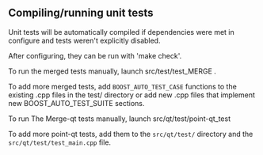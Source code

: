 Compiling/running unit tests
------------------------------------

Unit tests will be automatically compiled if dependencies were met in configure
and tests weren't explicitly disabled.

After configuring, they can be run with 'make check'.

To run the merged tests manually, launch src/test/test_MERGE .

To add more merged tests, add `BOOST_AUTO_TEST_CASE` functions to the existing
.cpp files in the test/ directory or add new .cpp files that
implement new BOOST_AUTO_TEST_SUITE sections.

To run The Merge-qt tests manually, launch src/qt/test/point-qt_test

To add more point-qt tests, add them to the `src/qt/test/` directory and
the `src/qt/test/test_main.cpp` file.
